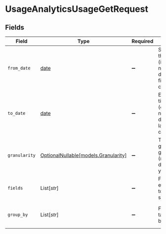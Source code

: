 # UsageAnalyticsUsageGetRequest


## Fields

| Field                                                                                                       | Type                                                                                                        | Required                                                                                                    | Description                                                                                                 | Example                                                                                                     |
| ----------------------------------------------------------------------------------------------------------- | ----------------------------------------------------------------------------------------------------------- | ----------------------------------------------------------------------------------------------------------- | ----------------------------------------------------------------------------------------------------------- | ----------------------------------------------------------------------------------------------------------- |
| `from_date`                                                                                                 | [date](https://docs.python.org/3/library/datetime.html#date-objects)                                        | :heavy_minus_sign:                                                                                          | Start date for the time range (inclusive). If not provided, defaults to the first day of the current month. |                                                                                                             |
| `to_date`                                                                                                   | [date](https://docs.python.org/3/library/datetime.html#date-objects)                                        | :heavy_minus_sign:                                                                                          | End date for the time range (exclusive). If not provided, defaults to the last day of the current month.    |                                                                                                             |
| `granularity`                                                                                               | [OptionalNullable[models.Granularity]](../models/granularity.md)                                            | :heavy_minus_sign:                                                                                          | Time granularity for grouping (minute, hour, day, month, year)                                              |                                                                                                             |
| `fields`                                                                                                    | List[*str*]                                                                                                 | :heavy_minus_sign:                                                                                          | Fields from event_metadata to include and sum                                                               | [<br/>"completion_tokens",<br/>"total_tokens"<br/>]                                                         |
| `group_by`                                                                                                  | List[*str*]                                                                                                 | :heavy_minus_sign:                                                                                          | Fields from tags to group by                                                                                | [<br/>"model",<br/>"project.name"<br/>]                                                                     |